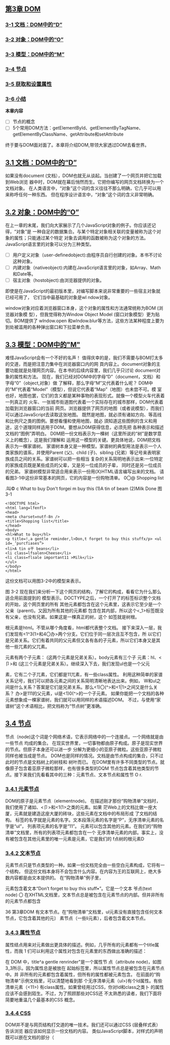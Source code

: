 ##  [第3章 DOM](https://github.com/qianjilou/itbookshelf/tree/master/javascriptDOM)
###  [3-1 文档：DOM中的“D”](https://github.com/qianjilou/itbookshelf/blob/master/javascriptDOM/03.DOM.md#31-%E6%96%87%E6%A1%A3dom%E4%B8%AD%E7%9A%84d)
###  [3-2 对象：DOM中的“O”](https://github.com/qianjilou/itbookshelf/blob/master/javascriptDOM/03.DOM.md#32%E5%AF%B9%E8%B1%A1dom%E4%B8%AD%E7%9A%84o)
###  [3-3 模型：DOM中的“M”](https://github.com/qianjilou/itbookshelf/blob/master/javascriptDOM/03.DOM.md#33-%E6%A8%A1%E5%9E%8Bdom%E4%B8%AD%E7%9A%84m)
###  [3-4 节点](https://github.com/qianjilou/itbookshelf/blob/master/javascriptDOM/03.DOM.md#34-%E8%8A%82%E7%82%B9)
###  [3-5 获取和设置属性](https://github.com/qianjilou/itbookshelf/blob/master/javascriptDOM/03.DOM.md#35-%E8%8E%B7%E5%8F%96%E5%92%8C%E8%AE%BE%E7%BD%AE%E5%B1%9E%E6%80%A7)
###  [3-6 小结](https://github.com/qianjilou/itbookshelf/blob/master/javascriptDOM/03.DOM.md#36-%E5%B0%8F%E7%BB%93)

**本章内容**
- [ ] 节点的概念
- [ ] 5个常用DOM方法：getElementById、getElementByTagName、getElementByClassName、getAttribute和setAttribute  

终于要与DOM面对面了。本章将介绍DOM,带领大家透过DOM去看世界。  

##  [3.1 文档：DOM中的“D”](https://github.com/qianjilou/itbookshelf/blob/master/javascriptDOM/03.DOM.md#%E7%AC%AC3%E7%AB%A0-dom)

如果没有document (文档），DOM也就无从谈起。当创建了一个网页并把它加载到Web浏览 器中时，DOM就在幕后悄然而生。它把你编写的网页文档转换为一个文档对象。
在人类语言中，“对象”这个词的含义往往不那么明确，它几乎可以用来称呼任何一种东西。 但在程序设计语言中，“对象”这个词的含义非常明确。  

##  [3.2 对象：DOM中的“O”](https://github.com/qianjilou/itbookshelf/blob/master/javascriptDOM/03.DOM.md#%E7%AC%AC3%E7%AB%A0-dom)

在上一章的末尾，我们向大家展示了几个JavaScript对象的例子。你应该还记得，“对象”是 一种自足的数据集合。与某个特定对象相关联的变量被称为这个对象的属性；只能通过某个特定 对象去调用的函数被称为这个对象的方法。
JavaScript语言里的对象可以分为三种类型。
- [ ] 用户定义对象（user-definedobject):由程序员自行创建的对象。本书不讨论这种对象。 
- [ ] 内建对象（nativeobject):内建在JavaScript语言里的对象，如Array、Math和Date等。 
- [ ] 宿主对象（hostobject):由浏览器提供的对象。  

即使是在JavaScript的最初版本里，对编写脚本来说非常重要的一些宿主对象就已经可用了， 它们当中最基础的对象是wl ndow对象。  

window对象对应着浏览器窗口本身，这个对象的属性和方法通常统称为BOM (浏览器对象模 型），但我觉得称为Window Object Model (窗口对象模型）更为贴切。BOM提供了 wlndow.open 和wlndow.blur等方法，这些方法某种程度上要为到处被滥用的各种弹出窗口和下拉菜单负责。

##  [3.3 模型：DOM中的"M"](https://github.com/qianjilou/itbookshelf/blob/master/javascriptDOM/03.DOM.md#%E7%AC%AC3%E7%AB%A0-dom)

难怪JavaScript会有一个不好的名声！
值得庆幸的是，我们不需要与BOM打太多的交道，而是把注意力集中在浏览器窗口内的网 頁内容上。document对象的主要功能就是处理网页内容。在本书的后续内容里，我们几乎只讨论 document对象的属性和方法。
现在，我们已经对DOM中的字母“D”（document，文档）和字母“0”（object,对象）做 了解释，那么字母“M”又代表着什么呢？
D0M中的“M”代表着“Model”（模型），但说它代表着“Map”（地图）也未尝不可。模 室也好，地图也罢，它们的含义都是某种事物的表现形式。就像一个模型火车代表着一列真正的 火车、一张城市街道图代表着一个实际存在的城市那样，DOM代表着加载到浏览器窗口的当前 网页。浏览器提供了网页的地图（或者说模型），而我们可以通过JavaScript去读取这张地图。
既然是地图，就必须有诸如方向、等高线和比例尺之类的图例。要想看懂和使用地图，就必 須知道这些图例的含义和用途，这个道理同样适用于D0M。要想从D0M获得信息，必须先把
各种表示和描述文档的“图例”弄明白。
D0M把一份文档表示为一棵树（这里所说的“树”是数学意义上的概念），这是我们理解和 运用这一模型的关键。更具体地说，D0M把文档表示为一棵家谱树。
家谱树本身又是一种模型。家谱树的典型用法是表示一个人类家族的谱系，并使用Parent (父)、child (子)、sibling (兄弟）等记号来表明家族成员之间的关系。家谱树可以把一些相当 复杂的关系简明地表示出来:一位特定的家族成员既是某些成员的父辈，又是另一位成员的子辈， 同时还是另一位成员的兄弟。
家谱树模型非常适合用来表示一份用(X)HTML语言编写出来的文档。 请看图3-1中这份非常基本的网页，它的内容是一份购物清单。
0〇@
Shopping list







.叫© c
What to buy
Don't forgei m buy this
(1)A tin of beam
(2)Milk
Done
图3-1
```
<!DOCTYPE html>
<html lang=lfenfl>
<head>
<meta charset=nutf-8n />
<title>Shopping list</title>
</head>
<body>
<hl>What to buy</hl>
<p title=!,a gentle reminder,l>Don,t forget to buy this stuffx/p> <ul id=_’purcfiases”>
<li>A tin o干 beans</li>
<li class=lfsalen>Cheese</li>
<li class=flsale important11 >Milk</li>
</ul>
</body>
</html>
```
这份文档可以用图3-2中的模型来表示。



图 3-2
现在我们来分析一下这个网页的结构，了解它的构成，看看它为什么那么适合用前面提到的 模型表示。DOCTYPE之后，一个打开了的<html>标签标识整个文档的开始，这个网页里的所有 其他元素都包含在这个元素里，这表示它至少是一个父亲（parent)。又因为所有其他的元素都 包含在其内部，所以这个<_1>标签既没有父亲，也没有兄弟。如果这是一棵真正的树，这个<html> 如签就是树根。  

根元素是html。不管从哪个角度看，html都代表整个文档。
接下来深入一层，我们发现有<1^3(1>和4〇办>两个分支。它们位于同一层次且互不包含，所 以它们是兄弟关系。它们有着共同的父元素但又各有各的子元素，所以它们本身又是其 他一些兀素的父兀素。  

<head>元素有两个子元素：<meta^p<t1tle> (这两个元素是兄弟关系）。body元素有三个子 元素：hl、<卩>和 (这三个元素是兄弟关系）。继续深入下去，我们发现ul也是一个父元

素，它有二个子兀素，它们都是11兀素，有一些class属性。
利用这种简单的家谱关系记号，我们可以把各元素之间的关系简明清晰地表达出来。例如， W和ul之间是什么关系？答案是它们是兄弟关系。那么<1)〇(^>和<1|1>之间又是什么关系？ 办>是111的父元素，ul是<1)0(^>的一个子元素。
如果你能把一个文档的各种元素想象成一棵家谱树，我们就可以用同样的术语描述DOM。 不过，与使用“家谱树”这个术语相比，把文档称为“节点树”更准确。  

##  [3.4 节点](https://github.com/qianjilou/itbookshelf/blob/master/javascriptDOM/03.DOM.md#%E7%AC%AC3%E7%AB%A0-dom)

节点（node)这个词是个网络术语，它表示网络中的一个连接点。一个网络就是由一些节点 均成的集合。
在现实世界里，一切事物都由原子构成。原子是现实世界的节点。但原子本身还可以进一步 分解为更细小的亚原子微粒。这些亚原子微粒同样也被当成是节点。
DOM也是同样的情况。文档是由节点构成的集合，只不过此时的节点是文档树上的树枝和 树叶而已。
在DOM里有许多不同类型的节点。就像原子包含着亚原子微粒那样，也有很多类型的DQM 节点包含着其他类型的节点。接下来我们先看看其中的三种：元素节点、文本节点和属性节
O	r.  

###  [3.4.1 元素节点](https://github.com/qianjilou/itbookshelf/blob/master/javascriptDOM/03.DOM.md#%E7%AC%AC3%E7%AB%A0-dom)

DOM的原子是元素节点（elementnode)。
在描述刚才那份“购物清单”文档时，我们使用了诸如<body>、<卩>和<1(1>之类的元素。如果 茫Web上的文档比做一座大厦，元素就是建造这座大厦的砖块，这些元素在文档中的布局形成 了文档的结构。
标签的名字就是元素的名字。文本段落元素的名字是“P”，无序清单元素的名字是“ul”， 列表项元素的名字是“11”。
元素可以包含其他的元素。在我们的“购物清单”文档里，所有的列表项元素都包含在一个 无序清单元素的内部。事实上，没有被包含在其他元素里的唯一元素是<html>元素，它是我们的 f点树的根元素D  

###  [3.4.2 文本节点](https://github.com/qianjilou/itbookshelf/blob/master/javascriptDOM/03.DOM.md#%E7%AC%AC3%E7%AB%A0-dom)

元素节点只是节点类型的一种。如果一份文档完全由一些空白元素构成，它将有一个结构， 但这份文档本身将不会包含什么内容。在内容为王的互联网上，绝大多数内容都是由文本提供的。
在“购物清单”例子里，<P>元素包含着文本“Don’t forget to buy this stuff•”。它是一个文本 爷点(text node) 〇
在XHTML文档里，文本节点总是被包含在元素节点的内部。但并非所有的元素节点都包含

36 第3章DOM
有文本节点。在“购物清单”文档里，ul元素没有直接包含任何文本节点，它包含着其他的元〕
素节点（一些li元素），后者包含着文本节点。  

###  [3.4.3 属性节点](https://github.com/qianjilou/itbookshelf/blob/master/javascriptDOM/03.DOM.md#%E7%AC%AC3%E7%AB%A0-dom)

属性结点用来对元素做出更具体的描述。例如，几乎所有的元素都有一个title属性，而我 1
们可以利用这个属性对包含在元素里的东西做出准确的描述：

在 DOM 中，title^a gentle renrinder"是一个属性节
点（attribute node)，如图3_3所示。因为属性总是被放在
起始标签里，所以属性节点总是被包含在元素节点中。并
非所有的元素都包含着属性，但所有的属性都被元素包含。
在前面的“购物清单”示例文档里，可以清楚地看到那
个无序清单元素（ul>)有个Id属性。有些清单元素（<11>)
有class属性。如果曾经用过CSS，你对Id和class之类卜
的属性应该不会感到陌生。不过，为了照顾那些对CSS还
不太熟悉的读者，我们下面将简要地重温几个最基本的CSS
概念。  

###  [3.4.4 CSS](https://github.com/qianjilou/itbookshelf/blob/master/javascriptDOM/03.DOM.md#%E7%AC%AC3%E7%AB%A0-dom)

DOM并不是与网页结构打交道的唯一技术。我们还可以通过CSS (层叠样式表）告诉浏览
器应该如何显示一份文档的内容。
类似JavaScript脚本，对样式的声明既可以嵌在文档的<head>部分（<style>#签之间），也可
以放在另外一个样式表文件里（参见第4章)。CSS声明元素样式的语法与JavaScript函数的定义
语法很相似：
selector {
property: value;
}
在样式声明里，我们可以定义浏览器在显示元素时使用的颜色、字体和字号，如下所为
p {
color: yellow;
font-family: "narial", sans-serif;
font-size: l^2em;
>
继承（inheritance)是CSS技术中的一项强大功能。类似于DOM，CSS也把文档的内容视
为一棵节点树。节点树上的各个元素将继承其父元素的样式属性。
例如，如果我们为body元素定义了一些颜色或字体，包含在body元素里的所有元素都将自
属性节点
动获得那些样式:

3.4 节点 37
body {
color: white; background-color:, black;
这些颜色将不仅作用于那些直接包含在<body>标签里的内容，还将作用于嵌套在body元素内 部的所有元素。
图3-4是把刚才定义的样式应用在“购物清单”示例文档上后得到的网页显示效果。
图 3-4	，
在某些场合，当把样式应用于一份文档时，我们其实只想让那些样式作用于某个特定的元素。 例如，我们只想让某一段文本变成某种特殊的颜色和字体，但不想让其他段落受到影响。为了获 得如此精细的控制，需要在文档里插入一些能够把这段文本与其他段落区别开来的特殊标志。 为了把某一个或某几个元素与其他元素区别开来，需要使用class属性或Id属性。
1_ cl ass属性
你可以在所有的元素上任意应用class属性：
```
<p class=Hspecial">This paragraph has the special class</p>
<h2 class="special">So does this headline</h2>
```
在样式表里，可以像下面这样为class属性值相同的所有元素定义同一种样式：
```
•special { font-style: italic;
>
```
还可以像下面这样利用class属性为一种特定类型的元素定义一种特定的样式：
```
h2.special {
text-transform: uppercase;
}
```
□id属性
id属性的用途是给网页里的某个元素加上一个独一无二的标识符，如下所示：
#
```
<ul id=_’purchases’’>
```
在样式表里，可以像下面这样为有特定Id属性值的元素定义一种独享的样式：
```
#purchases {
border: 1px solid white;
background-color: #333； color: #ccc; padding: 1em;
```
尽管Id本身只能使用一次，样式表还是可以利用Id属性为包含在该特定元素里的其他元素定 义样式。
#purchases li { font-weight: bold;}
图3-5是把刚才利用Id属性定义的样式应用在“购物清单”示例文档上而得到的网页显示效果。
0 〇 〇	SHcppiil0 hsi
\ t
What to buy
Don't forget to buy this stuff.
• A ifti «)f fmma ^ Milk
图3-5
Id属性就像是一个挂钩，它一头连着文档里的某个元素，另一头连着CSS样式表里的某个 样式。DOM也可以使用这种挂钩。  

###  [3.4.5 获取元素](https://github.com/qianjilou/itbookshelf/blob/master/javascriptDOM/03.DOM.md#%E7%AC%AC3%E7%AB%A0-dom)

秦
有3种DOM方法可获取元素节点，分别是通过元素ID、通过标签名字和通过类名字来获取。 1. getElementByld
DOM提供了一个名为getElementByld的方法，这个方法将返回一个与那个有着给定"id属性 值的元素节点对应的对象。请注意，JavaScript语言区分字母大小写，所以在写出“getElementByld” 时千万不要把大小写弄错了。如果把它错写成“GetElementByld”或“getElementbyid”，你都得 不到正确的结果。
它是document对象特有的函数。在脚本代码里，函数名的后面必须跟有一对圆括号，这对圆 括号包含着函数的参数。getElementByld方法只有一个参数：你想获得的那个元素的Id属性的值, 这个Id值必须放在单引号或双引号里。
document.getElementByld(id)
下面是一个例子：
doamierrLgetElementByIcl( "purchases”）



3.4 节点 39
这个调用将返回一个对象，这个对象对应着document对象里的一个独一无二的元素，那个元 素的HTML Id属性值是purchases。你可以用typeof操作符来验证这一点。typeof操作符可以告
诉我们它的操作数是一个字符串、数值、函数、布尔值还是对象。
下面是把一些JavaScript语句插入到前面给出的“购物清单”文档之后得到的一份代码清单, 新增的代码(黑体字部分)出现在</body>结束标签之前。顺便说一句，我本人并不赞成把JavaScript 代码直接嵌入文档，但这确实是一种简便快捷的测试手段：
<!D0CTYPE html>
<html lang=nenn>
<head>
<meta charset=lfutf-8f, />
<title>Shopping list</title>
</head>
<body>
<hl>What to buy</hl>
<p title=Ha gentle reminder11 >Donft forget to buy this stuf干•<々>
<ul id=npurchasesH>
<li>A tin of beans</li>
<li class=f,salefr>Cheese</li>
<li class=ffsale importantn>Milk</li>
</ul>
<script>
alert(typeof document.getElementById(MpurchasesM));	•
</script>
</body>
</html>
把上面这些代码保存为一个XHTML文件。当在Web浏览器里加载这个XHTML文件，会 募出一个如图3-6所示的alert对话框，它向你们报告document.getElementByld rpurchases")的
类型——它是一个对象。
00 Q



图3-6
事实上，文档中的每一个元素都是一个对象。利用DOM提供的方法能得到任何一个对象。 一般来说，用不着为文档里的每一个元素都定义一个独一无二的Id值，那也太小题大做了。DOM 是供了另一个方法来获取那些没有Id属性的对象。
2. get Element sByTagName
getElementsByTag_e方法返回一个对象数组，每个对象分别对应着文档里有着给定标签的一

个元素。类似于getElementByld，这个方法也是只有一个参数的函数，它的参数是标签的名字：
elefnent - get Element s ByTagName (tag)
它与getElementByld方法有许多相似之处，但它返回的是一个数组，你在编写脚本时千万注
意不要把这两个方法弄混了。
下面是一个例子：
document •getElementsByTagName(ffliH)
这个调用将返回一个对象数组，每个对象分别对应着document对象中的一个列表项元素。与 任何其他的数组一样，我们可以利用length属性査出这个数组里的元素个数。
首先，在上一小节给出的XHTML示例文档里把<script>#签中的alert语句替换为下面这
条语句：
alert (document •getElemerrtsByTagNamef’li"^ length);
你会看到这份示例文档里的列表项元素的个数：3。这个数组里的每个元素都是一个对象。 可以通过利用一个循环语句和typeof操作符去遍历这个数组来验证这一点。例如，你可以试试下 面这个f〇「循环：
for (var i=〇; i < document.getElementsByTagName(,fli!l).length; i++) { alert(typeo千 doamien1^getElemervtsByTagName(’’li’’）[i]);
}
请注意，即使在整个文档里这个标签只有一个元素，getElementsByTagName也返回一个数组。 此时，那个数组的长度是1。
你或许已经开始觉得用键盘反复敲入(docurnent.getElementsByTagNameni)是件很麻烦的事
情，而这些长长的字符串会让代码变得越来越难以阅读。有个简单的办法可以减少不必要的打字 量并改善代码的可读性：只要把document.getElementsByTagName("11n")赋值给一个变量即可。
请把<sc「1卩1>标签中的al ert语句替换为下面这些语句：
```
var items = documents get ElementsByTagName(l,li,f); 
for (var i=0; i < items.length; i) 
{ alert(typeof itemsfi]);
} 
```
现在，你将看到三个alert对话框，显示的消息都是“object”。
getElementsByTagName允许把一个通配符作为它的参数，而这意味着文档里的每个元素都将在 这个函数所返回的数组里占有一席之地。通配符（星号字符“*”）必须放在引号里，这是为了让 通配符与乘法操作符有所区别。如果你想知道某份文档里总共有多少个元素节点，像下面这样使 用通配符即可：
alert (document.getElementsByTagName(n).length);
还可以把getElementByld和getElementsByTagMame结合起来运用。例如，刚才给出的几个例子 都是通过document对象调用getElementsByTagName的，如果只想知道Id属性值是purchase的元素 包含着多少个列表项，必须通过一个更具体的对象去调用这个方法，如下所示：

3.4 节点 41
var shopping = document•getElementById(!,purchasesn); var items = shopping.getElementsByTagName(H,f);
在这两条语句执行完毕后，Items数组将只包含Id属性值是purchase的无序清单里的元素。 具体到这个例子，Items数组的长度刚好与这份文档里的列表项元素的总数相等：
alert (items•length);
如果还需要更多的证据，下面这些语句将证明Items数组里的每个值确实是一个对象：
for (var i=〇; i < items•length; i) { alert(typeof itemsfi]);



□getEl ementsByCl assName
HTML5 DOM (h郎://

www.whatwg.org/specs/web-apps/current-work/)中新增了一个令人期待 已久的方法：getElementsByClassName。这个方法让我们能够通过class属性中的类名来访问元素。 不过，由于这个方法还比较新，某些D0M实现里可能还没有，因此在使用的时候要当心。下面 我们先来看一看这个方法能帮我们做什么，然后再讨论怎么可靠地使用该方法。
与getEl ementsByTagName方法类似，getEl ementsByCl assName也只接受一个参数，就是类名：
getElementsByClassName(c2ass)
0
这个方法的返回值也与getElementsByTagName类似，都是一个具有相同类名的元素的数组。 下面这行代码返回的就是一个数组，其中包含类名为"sale"的所有元素：
document •getElementsByClassName(llsalefr)
使用这个方法还可以査找那些带有多个类名的元素。要指定多个类名，只要在字符串参数中 用空格分隔类名即可。例如，在<script>标签中添加下面这行alert代码：
alert(document^getElementsByClassName(11 important sale11).length);
你会看到警告框中显示1，表示只有一个元素匹配，因为只有一个元素同时带有"important" 和"sale”类名。注意，即使在元素的class属性中，类名的顺序是"sale import"而非参数中指定的 •import sale"，也照样会匹配该元素。不仅类名的实际顺序不重要，就算元素还带有更多类名也 没有关系。
与使用 getElementsByTagName—样，也可以组合使用 getElementsByClassName 和 getElementBy Id。
如果你想知道在Id为"purchases"的元素中有多少类名包含”sale"列表项，可以先找到那个特定的 对象，然后再调用 getElementsByClassName:
var shopping = document^getElementById(npurchasest!); var sales = shopping.getElementsByClassName(l,sale11);
这样，sales数组中包含的就只是位于"purchases"列表中的带有"sale"类的元素。运行下面这 行代码，就会看到sales数组中包含两项：
alert (sales•length);
这个getElementsByClassName方法非常有用，但只有较新的浏览器才支持它。为了弥补这一 不足，D0M脚本程序员需要使用已有的D0M方法来实现自己的getElementsByClassName，有点像

是成人礼似的。而多数情况下，他们的实现过程都与下面这个getElementsByClassName大致相似， 这个函数能适用于新老浏览器：
function getElementsByClassName(node, classname) {
if (node^getElementsByClassName) {
//使用现有方法
return node^getElementsByClassName(classname);
} else {
var results = new Array();
var elems = node^getElementsByTagName(n*l!);
for (var i=〇; i<elems^length; i++) {
if (elems
results
；i].className*indexOf(classname) ；results.length] = elems[i];
-1) {
return results
这个getElementsByClassName函数接受两个参数。第一个node表示DOM树中的搜索起点， 第二个classname就是要捜索的类名了。如果传入节点上已经存在了适当的getElementsByClassName 函数，那么这个新函数就直接返回相应的节点列表。如果getElementsByClassName函数不存在， 这个新函数就会循环遍历所有标签，査找带有相应类名的元素。（这个例子不适用于多个类名。） 如果使用这个函数来模拟前面取得购物列表的操作，就可以这样写：
var shopping = document^getElementById(,,purchasesT!); var sales = getElementsByClassName(shopping, nsalef?);
当然，捜索匹配的DOM元素的方法有很多，但真正高效的却不多，有兴趣的读者可以参考 Robert Nyman 的文章	所ate g故五/e所办

http://robertnyman.com/2008/05/27/the-
ultimate-getelementsbyclassname-anno-2008) 0
第5章将继续讨论类似的支持性问题，以及如何解决这些问题。第7章将更详细地探讨DOM 操作方法。  

###  [3.4.6 盘点知识点](https://github.com/qianjilou/itbookshelf/blob/master/javascriptDOM/03.DOM.md#%E7%AC%AC3%E7%AB%A0-dom)

你一定已经厌倦了看那么多遍显示着单词“object”的alert对话框。你一定已经明白：文档 中的每个元素节点都是一个对象。不仅如此，这些对象中的每一个还天生具有一系列非常有用的 方法，这要归功于DOM。利用这些预先定义好的方法，我们不仅可以检索出文档里任何一个对 象的信息，甚至还可以改变元素的属性。
下面是对本章此前学习内容的一个简要总结。
□一份文档就是一棵节点树。
口节点分为不同的类型：元素节点、属性节点和文本节点等。
(2)getElementByld将返回一个对象，该对象对应着文档里的一个特定的元素节点。
(3)getElementsByTagName和getElementByclassName将返回一个对象数组，它们分别对应着文
档里的一组特定的元素节点。
□每个节点都是一个对象。
接下来介绍节点对象的属性和方法。  

##  [3.5 获取和设置属性](https://github.com/qianjilou/itbookshelf/blob/master/javascriptDOM/03.DOM.md#%E7%AC%AC3%E7%AB%A0-dom)

至此，我们已经介绍了 3种获取特定元素的方法:分别是getEl ementBy Id，getEl ementsByTagName 茜getElementBy  

ClassName。得到需要的元素以后，我们就可以设法获取它的各个属性。getAttnbute 方法就是用来做这件事的。相应地，setAttrlbute方法则可以更改属性节点的值。  

###  [3.5.1 getAttribute](https://github.com/qianjilou/itbookshelf/blob/master/javascriptDOM/03.DOM.md#%E7%AC%AC3%E7%AB%A0-dom)

getAttri bute是一个函数。它只有一个参数	你打算査询的属性的名字：
object .getl\ttxibute(attribute)
与此前我们介绍过的那些方法不同，getAttribute方法不属于document对象，所以不能通过 Jocinent对象调用。它只能通过元素节点对象调用。例如，可以与getElementsByTagName方法合用， 获取每个<p>元素的title属性，如下所示：
var paras = document.getElefnentsByTagName(np");	，
for (var i=〇; i < paras•length; i++ ) { alert(paras[i]^getAttribute(,ftitle,f));
}
把上面这段代码放到前面给出的“购物清单”文件的末尾，然后在Web浏览器里重新加载 这个页面，屏幕上将弹出一个显示着文本消息“a gentle reminder”的alert对话框。
在“购物清单”文件里只有一个<P>元素，并且它有title属性。假如这份文档有更多个<p> 元素，并且它们没有title属性，贝ljgetAttribute("t1tle")方法会返回null值。在JavaScript里，
mil的含义是“没有值”。把下面代码添加到“购物清单”文件中的现有<P>标签之后：
<p>This is just a test</p>
重新加载这个页面。这一次，你将看到两个alert对话框，而第二个对话框将是一片空白或 者是只显示着单词“mill”，这取决于你使用是哪种Web浏览器。
我们可以修改脚本，让它只在title属性有值时才弹出消息。我们将增加一条If语句来检查 getAttribute的返回值是不是null。趁着这个机会，我们顺便增加几个变量以提髙脚本的可读性。
var paras = document• getElementsByTagName(,rp,f); for (var i=〇; i< paras•length; i++) { var title一text = paras[i] ♦getAttribute(,ftitletf); if (title_text != null) { aiert(title一text);
} ~
}
现在重新加载这个页面，你会看到一个显示着“a gentle reminder”消息的alert对话框，如 图3-7所示。

44 第3章DOM
o o o .：

Wha
\ >



9«n^e reminder
Don*t fo?
This is just a test







我们甚至可以把这段代码缩得更短一些。当检查某项数据是否是null值时，我们其实是在 检查它是否存在。这种检査可以简化为直接把被检查的数据用作If语句的条件。If (something) 与If (something != null)完全等价，但前者显然更为简明。此时，如果something存在，则If语 句的条件将为真；如果something不存在，则If语句的条件将为假。
具体到这个例子，只要我们把If (tniejext != null)替换为彳f (tniejext)，我们就可以 得到更简明的代码。此外，为了进一步增加代码的可读性，我们还可以趁此机会把alert语句与 If语句写在同一行上，这可以让它们更接近于我们日常生活中的英语句子：
var paras = document.getElementsByTagName(Hpn); for (var i=〇; i< paras•length; i++) { var title_text = paras[i]^getAttribute(ntitleM); if (title_text) alert(titlejtext);  

###  [3.5.2 setAttribute](https://github.com/qianjilou/itbookshelf/blob/master/javascriptDOM/03.DOM.md#%E7%AC%AC3%E7%AB%A0-dom)

此前介绍的所有方法都是用来获取信息。setAttributeO有点不同：它允许我们对属性节点的 值做出修改。与getAttribute—样，setAttribute也只能用于元素节点：
object .setMtxibute(attribute, value)
在下面的例子里，第一条语句得到Id是purchase的元素，第二条语句把这个元素的title 属性值设置为a list of goods:
var shopping = docufnent^getElementById(npurchasesM); shopping.setAttribute(,,title,,/,a list of goods'1);
我们可以利用getAttribute来证明这个元素的title属性值确实发生了变化：
var shopping = document•getElementById(npurchases!,);
alert(shopping,getAttribute("title"));
shoppingssetAttribute(,'title''/'a list of goods11);
alert (shopping, getAttribute( "title”)；	、
加载页面后将弹出两个alert对话框：第一个alert对话框出现在setAttribute被调用之前， 它将是一片空白或显示单词“null”；第二个出现在设置title属性值之后，它将显示“a list of  


##  [3.6 小结](https://github.com/qianjilou/itbookshelf/blob/master/javascriptDOM/03.DOM.md#%E7%AC%AC3%E7%AB%A0-dom)

本章介绍了DOM 提供的五个方法:
- [ ] getElementById
- [ ] getElementsByTagName
- [ ] getElementByClassName
- [ ] getAttribute
- [ ] setAttribute  

这五个方法是将要编写的许多DOM脚本的基石。  

DOM 还提供了许多其他的属性和方法，如nodeName、nodeValue、chi ldNodes、nextSibling 和
parentNode 等，这里仅举这么几个例子。在后面需要的时候我会详细介绍它们。我现在就提到它们主要是为了吊吊大家的胃口。  

本章内容偏重于理论。在看过那么多的alert对话框之后，相信大家都迫不及待地想通过一些其他东西进一步了解和测试DOM,而我也正想通过一个案例来进一步展示DOM 的强大威力。在下一章中，我将带领大家利用本章介绍的DOM方法去创建一个基于JavaScript 的图片库。
